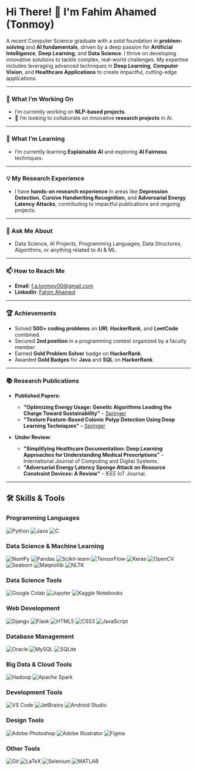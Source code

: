 # Hi There! 👋 I'm Fahim Ahamed (Tonmoy)  

A recent Computer Science graduate with a solid foundation in **problem-solving** and **AI fundamentals**, driven by a deep passion for **Artificial Intelligence**, **Deep Learning**, and **Data Science**. I thrive on developing innovative solutions to tackle complex, real-world challenges. My expertise includes leveraging advanced techniques in **Deep Learning**, **Computer Vision**, and **Healthcare Applications** to create impactful, cutting-edge applications.

---

### 🔭 What I’m Working On
- I’m currently working on **NLP-based projects**.  
- 🤝 I’m looking to collaborate on innovative **research projects** in AI.  

---

### 🌱 What I’m Learning
- I’m currently learning **Explainable AI** and exploring **AI Fairness** techniques.  

---

### 💡 My Research Experience
- I have **hands-on research experience** in areas like **Depression Detection**, **Cursive Handwriting Recognition**, and **Adversarial Energy Latency Attacks**, contributing to impactful publications and ongoing projects.  

---

### 💬 Ask Me About
- Data Science, AI Projects, Programming Languages, Data Structures, Algorithms, or anything related to AI & ML.
  
---

### 📫 How to Reach Me
- **Email**: [f.a.tonmoy00@gmail.com](mailto:f.a.tonmoy00@gmail.com)  
- **LinkedIn**: [Fahim Ahamed](https://www.linkedin.com/in/f-a-tonmoy/)  

---

### 🏆 Achievements
- Solved **500+ coding problems** on **URI**, **HackerRank**, and **LeetCode** combined.
- Secured **2nd position** in a programming contest organized by a faculty member.
- Earned **Gold Problem Solver** badge on **HackerRank**.
- Awarded **Gold Badges** for **Java** and **SQL** on **HackerRank**.

---

### **📚 Research Publications**
- **Published Papers:** 
  - **"Optimizing Energy Usage: Genetic Algorithms Leading the Charge Toward Sustainability"** – [Springer](https://link.springer.com/chapter/10.1007/978-3-031-50887-5_9)
  - **"Texture Feature-Based Colonic Polyp Detection Using Deep Learning Techniques"** – [Springer](https://link.springer.com/chapter/10.1007/978-3-031-73324-6_2)
  
- **Under Review:**
  - **"Simplifying Healthcare Documentation: Deep Learning Approaches for Understanding Medical Prescriptions"** – International Journal of Computing and Digital Systems.
  - **"Adversarial Energy Latency Sponge Attack on Resource Constraint Devices: A Review"** – IEEE IoT Journal.

---

## 🛠️ Skills & Tools

### **Programming Languages**
![Python](https://img.shields.io/badge/Python-%2314354C.svg?style=flat&logo=python&logoColor=white) ![Java](https://img.shields.io/badge/Java-%23ED8B00.svg?style=flat&logo=java&logoColor=white) ![C](https://img.shields.io/badge/C-%2300599C.svg?style=flat&logo=c&logoColor=white)

### **Data Science & Machine Learning**
![NumPy](https://img.shields.io/badge/NumPy-%23013243.svg?style=flat&logo=numpy&logoColor=white) ![Pandas](https://img.shields.io/badge/Pandas-%23150458.svg?style=flat&logo=pandas&logoColor=white) ![Scikit-learn](https://img.shields.io/badge/Scikit--Learn-%23F7931E.svg?style=flat&logo=scikit-learn&logoColor=white)  ![TensorFlow](https://img.shields.io/badge/TensorFlow-%23FF6F00.svg?style=flat&logo=tensorflow&logoColor=white) ![Keras](https://img.shields.io/badge/Keras-%23D00000.svg?style=flat&logo=keras&logoColor=white) ![OpenCV](https://img.shields.io/badge/OpenCV-%23FF6C00.svg?style=flat&logo=opencv&logoColor=white)  ![Seaborn](https://img.shields.io/badge/Seaborn-%236CB7F1.svg?style=flat) ![Matplotlib](https://img.shields.io/badge/Matplotlib-%23E13C23.svg?style=flat&logo=matplotlib&logoColor=white) ![NLTK](https://img.shields.io/badge/NLTK-%23008080.svg?style=flat&logo=nltk&logoColor=white)

### **Data Science Tools**
![Google Colab](https://img.shields.io/badge/Google%20Colab-%23F9AB00.svg?style=flat&logo=google-colab&logoColor=white) ![Jupyter](https://img.shields.io/badge/Jupyter-%23F37626.svg?style=flat&logo=jupyter&logoColor=white) ![Kaggle Notebooks](https://img.shields.io/badge/Kaggle%20Notebooks-%2320BEFF.svg?style=flat&logo=kaggle&logoColor=white)

### **Web Development**
![Django](https://img.shields.io/badge/Django-%23092E20.svg?style=flat&logo=django&logoColor=white) ![Flask](https://img.shields.io/badge/Flask-%23000000.svg?style=flat&logo=flask&logoColor=white) ![HTML5](https://img.shields.io/badge/HTML5-%23E34F26.svg?style=flat&logo=html5&logoColor=white)  ![CSS3](https://img.shields.io/badge/CSS3-%231572B6.svg?style=flat&logo=css3&logoColor=white) ![JavaScript](https://img.shields.io/badge/JavaScript-%23F7DF1E.svg?style=flat&logo=javascript&logoColor=black)

### **Database Management**
![Oracle](https://img.shields.io/badge/Oracle-%23F80000.svg?style=flat&logo=oracle&logoColor=white) ![MySQL](https://img.shields.io/badge/MySQL-%2300f.svg?style=flat&logo=mysql&logoColor=white) ![SQLite](https://img.shields.io/badge/SQLite-%2307405e.svg?style=flat&logo=sqlite&logoColor=white)

### **Big Data & Cloud Tools**
![Hadoop](https://img.shields.io/badge/Hadoop-%23425E87.svg?style=flat&logo=apache-hadoop&logoColor=white) ![Apache Spark](https://img.shields.io/badge/Apache%20Spark-%23E25A1C.svg?style=flat&logo=apachespark&logoColor=white)

### **Development Tools**
![VS Code](https://img.shields.io/badge/VS%20Code-%23007ACC.svg?style=flat&logo=visual-studio-code&logoColor=white) ![JetBrains](https://img.shields.io/badge/JetBrains-%23000000.svg?style=flat&logo=jetbrains&logoColor=white) ![Android Studio](https://img.shields.io/badge/Android%20Studio-%233DDC84.svg?style=flat&logo=android-studio&logoColor=white)

### **Design Tools**
![Adobe Photoshop](https://img.shields.io/badge/Adobe%20Photoshop-%2331A8FF.svg?style=flat&logo=adobe-photoshop&logoColor=white) ![Adobe Illustrator](https://img.shields.io/badge/Adobe%20Illustrator-%23FF9A00.svg?style=flat&logo=adobe-illustrator&logoColor=white) ![Figma](https://img.shields.io/badge/Figma-%23F24E1E.svg?style=flat&logo=figma&logoColor=white)

### **Other Tools**
![Git](https://img.shields.io/badge/Git-%23F05032.svg?style=flat&logo=git&logoColor=white) ![LaTeX](https://img.shields.io/badge/LaTeX-%23008080.svg?style=flat&logo=latex&logoColor=white) ![Selenium](https://img.shields.io/badge/Selenium-%2343B02A.svg?style=flat&logo=selenium&logoColor=white) ![MATLAB](https://img.shields.io/badge/MATLAB-%23E37321.svg?style=flat&logo=mathworks&logoColor=white)
